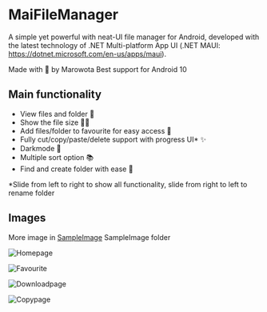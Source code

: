 # MaiFileManager

A simple yet powerful with neat-UI file manager for Android, developed with the latest technology of .NET Multi-platform App UI (.NET MAUI: https://dotnet.microsoft.com/en-us/apps/maui).

Made with 💖 by Marowota
Best support for Android 10


## Main functionality

- View files and folder 📁
- Show the file size 🏋️‍♂️
- Add files/folder to favourite for easy access 💖
- Fully cut/copy/paste/delete support with progress UI\* ✨
- Darkmode 🌙
- Multiple sort option 📚
- Find and create folder with ease 🍬

\*Slide from left to right to show all functionality, slide from right to left to rename folder

## Images

More image in [SampleImage](SampleImage/) SampleImage folder

![Homepage](SampleImage/1.png)

![Favourite](SampleImage/3.png)

![Downloadpage](SampleImage/2.png)

![Copypage](SampleImage/9.png)

